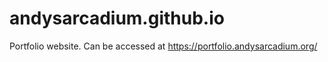 # andysarcadium.github.io
Portfolio website.
Can be accessed at https://portfolio.andysarcadium.org/
